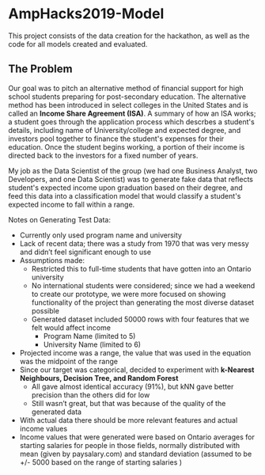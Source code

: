 # AmpHacks2019-Model
This project consists of the data creation for the hackathon, as well as the code for all models created and evaluated.

## The Problem
Our goal was to pitch an alternative method of financial support for high school students preparing for post-secondary education. The alternative method has been introduced in select colleges in the United States and is called an **Income Share Agreement (ISA)**. A summary of how an ISA works; a student goes through the application process which descrbes a student's details, including name of University/college and expected degree, and investors pool together to finance the student's expenses for their education. Once the student begins working, a portion of their income is directed back to the investors for a fixed number of years.

My job as the Data Scientist of the group (we had one Business Analyst, two Developers, and one Data Scientist) was to generate fake data that reflects student's expected income upon graduation based on their degree, and feed this data into a classification model that would classify a student's expected income to fall within a range. 

Notes on Generating Test Data:
-	Currently only used program name and university
-	Lack of recent data; there was a study from 1970 that was very messy and didn’t feel significant enough to use
-	Assumptions made:
    - Restricted this to full-time students that have gotten into an Ontario university
    - No international students were considered; since we had a weekend to create our prototype, we were more focused on showing functionality of the project than generating the most diverse dataset possible 
    - Generated dataset included 50000 rows with four features that we felt would affect income
      - Program Name (limited to 5)
      - University Name (limited to 6)
-	Projected income was a range, the value that was used in the equation was the midpoint of the range
-	Since our target was categorical, decided to experiment with **k-Nearest Neighbours, Decision Tree, and Random Forest**
    - All gave almost identical accuracy (91%), but kNN gave better precision than the others did for low
    - Still wasn’t great, but that was because of the quality of the generated data
-	With actual data there should be more relevant features and actual income values
-	Income values that were generated were based on Ontario averages for starting salaries for people in those fields, normally distributed with mean (given by paysalary.com) and standard deviation (assumed to be +/- 5000 based on the range of starting salaries )
